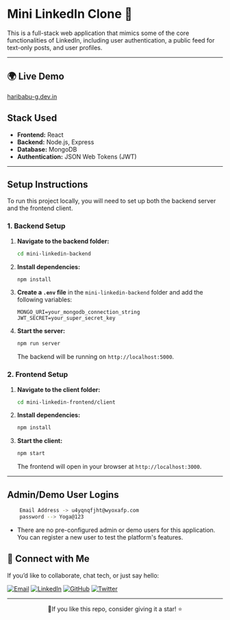 # Mini LinkedIn Clone 🚀

This is a full-stack web application that mimics some of the core functionalities of LinkedIn, including user authentication, a public feed for text-only posts, and user profiles.

---

## 🌍 Live Demo
[haribabu-g.dev.in](https://mini-linkedin-assingment.vercel.app/)


## **Stack Used**

-   **Frontend:** React
-   **Backend:** Node.js, Express
-   **Database:** MongoDB
-   **Authentication:** JSON Web Tokens (JWT)

---

## **Setup Instructions**

To run this project locally, you will need to set up both the backend server and the frontend client.

### **1. Backend Setup**

1.  **Navigate to the backend folder:**
    ```bash
    cd mini-linkedin-backend
    ```
2.  **Install dependencies:**
    ```bash
    npm install
    ```
3.  **Create a `.env` file** in the `mini-linkedin-backend` folder and add the following variables:
    ```
    MONGO_URI=your_mongodb_connection_string
    JWT_SECRET=your_super_secret_key
    ```
4.  **Start the server:**
    ```bash
    npm run server
    ```
    The backend will be running on `http://localhost:5000`.

### **2. Frontend Setup**

1.  **Navigate to the client folder:**
    ```bash
    cd mini-linkedin-frontend/client
    ```
2.  **Install dependencies:**
    ```bash
    npm install
    ```
3.  **Start the client:**
    ```bash
    npm start
    ```
    The frontend will open in your browser at `http://localhost:3000`.

---

## **Admin/Demo User Logins**

``` bash
    Email Address -> u4yqnqfjht@wyoxafp.com
    password --> Yoga@123
```
-   There are no pre-configured admin or demo users for this application. You can register a new user to test the platform's features.

  
## 📌 Connect with Me

If you’d like to collaborate, chat tech, or just say hello:

[![Email](https://img.shields.io/badge/Email-haribabu.g707@gmail.com-red?style=flat&logo=gmail)](mailto:haribabu.g707@gmail.com)
[![LinkedIn](https://img.shields.io/badge/LinkedIn-Connect-blue?style=flat&logo=linkedin)](https://www.linkedin.com/in/haribabu-g/)
[![GitHub](https://img.shields.io/badge/GitHub-Haribabu--g-black?style=flat&logo=github)](https://github.com/Haribabu-g)
[![Twitter](https://img.shields.io/badge/Twitter-Follow-blue?style=flat&logo=twitter)](https://twitter.com/IamHaribabu_)
 
---

<div align="center">
🌟If you like this repo, consider giving it a star! ⭐
</div>

